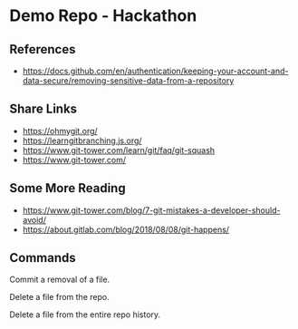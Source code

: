# Demo Repo - Hackathon

## References

- <https://docs.github.com/en/authentication/keeping-your-account-and-data-secure/removing-sensitive-data-from-a-repository>

## Share Links

- <https://ohmygit.org/>
- <https://learngitbranching.js.org/>
- <https://www.git-tower.com/learn/git/faq/git-squash>
- <https://www.git-tower.com/>

## Some More Reading

- <https://www.git-tower.com/blog/7-git-mistakes-a-developer-should-avoid/>
- <https://about.gitlab.com/blog/2018/08/08/git-happens/>

## Commands

Commit a removal of a file.

Delete a file from the repo.

Delete a file from the entire repo history.
